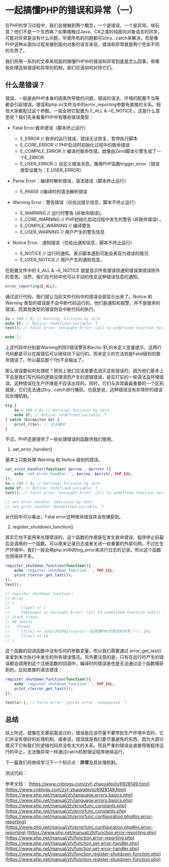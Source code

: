 # 一起搞懂PHP的错误和异常（一）

在PHP的学习过程中，我们会接触到两个概念，一个是错误，一个是异常。啥玩意？他们不是一个东西嘛？如果接触过Java、C#之类的纯面向对象语言的同学，可能对异常是没有什么问题，毕竟所有的问题都可以try...catch来解决。但是像PHP这种从面向过程发展到面向对象的语言来说，错误和异常就是两个完全不同的东西了。

我们将用一系列的文章来彻底的搞懂PHP中的错误和异常到底是怎么回事，有哪些处理这些错误和异常的机制，我们应该如何对待它们。

## 什么是错误？

错误，一般是由PHP本身的因素所导致的问题，错误的语法、环境的配置不当等都会引起错误。错误和php.ini文件当中的error_reporting参数有直接的关系。相信大家都配过这个参数。一般会把它配置为 E_ALL & ~E_NOTICE 。这是什么意思呢？我们先来看看PHP中有哪些错误类型：

- Fatal Error:致命错误（脚本终止运行）
    - E_ERROR         // 致命的运行错误，错误无法恢复，暂停执行脚本
    - E_CORE_ERROR    // PHP启动时初始化过程中的致命错误
    - E_COMPILE_ERROR // 编译时致命性错，就像由Zend脚本引擎生成了一个E_ERROR
    - E_USER_ERROR    // 自定义错误消息。像用PHP函数trigger_error（错误类型设置为：E_USER_ERROR）

- Parse Error：编译时解析错误，语法错误（脚本终止运行）
    - E_PARSE  //编译时的语法解析错误

- Warning Error：警告错误（仅给出提示信息，脚本不终止运行）
    - E_WARNING         // 运行时警告 (非致命错误)。
    - E_CORE_WARNING    // PHP初始化启动过程中发生的警告 (非致命错误) 。
    - E_COMPILE_WARNING // 编译警告
    - E_USER_WARNING    // 用户产生的警告信息

- Notice Error：通知错误（仅给出通知信息，脚本不终止运行）
    - E_NOTICE      // 运行时通知。表示脚本遇到可能会表现为错误的情况.
    - E_USER_NOTICE // 用户产生的通知信息。

在配置文件中的 E_ALL & ~E_NOTICE 就是显示所有错误但通知错误类错误除外的意思。当然，我们在代码中也可以手动的改变这种错误信息的通知。

```php
error_reporting(E_ALL);
```

通过这行代码，我们就让当前文件代码中的错误全部显示出来了。Notice 和 Warning 类型的错误是不会中断代码运行的，他们是通知和报警，并不是致命的错误。而其他类型的错误则会中断代码的执行。

```php
$a = 100 / 0; // Warning: Division by zero
echo $f; // Notice: Undefined variable: f 
test(); // Fatal error: Uncaught Error: Call to undefined function test()

echo 1;
```

上述代码中分别是Warning的除0错误警告和echo $f;的未定义变量提示，这两行代码都是可以在报错后可以继续向下运行的。而未定义的方法则是Fatal级别的致命错误了。所以最后那个1也不会输出了。

那么错误要如何处理呢？原则上我们应该是要去消灭这些错误的，因为他们基本上不会是我们写代码的逻辑没理清而产生的逻辑错误，是实打实的一些语法及环境错误，这种错误在生产环境是不应该出现的。同时，它们与异常最最重要的一个区别就是，它们无法通过try...catch进行捕获。也就是说，这种错误没有非常好的错误后处理机制。

```php
try {
    $a = 100 / 0; // Warning: Division by zero
    echo $f; // Notice: Undefined variable: f 
} catch (Excepiton $e) {
    print_r($e); // 无法捕获
} 
```

不过，PHP还是提供了一些处理错误的函数供我们使用。

1. set_error_handler()

基本上只能处理 Warning 和 Notice 级别的错误。

```php
set_error_handler(function( $errno , $errstr ){
    echo 'set_error_handler：', $errno, $errstr, PHP_EOL;
});
$a = 100 / 0; // Warning: Division by zero
echo $f; // Notice: Undefined variable: f 
test(); // Fatal error: Uncaught Error: Call to undefined function test()

// set_error_handler：2Division by zero
// set_error_handler：8Undefined variable: f
```

从代码中可以看出，Fatal error这种致命错误并没有捕获到。

2. register_shutdown_function()

其实它也不是用来处理错误的，这个函数的作用是在发生致命错误，程序停止前最后会调用的一个函数。可以用来记录日志或者关闭一些重要的外部句柄，不过在生产环境中，我们一般会用php.ini中的log_error来进行日志的记录。所以这个函数也用得并不多。

```php
register_shutdown_function(function(){
    echo 'register_shutdown_function：', PHP_EOL;
    print_r(error_get_last());
});
test();

// register_shutdown_function：
// Array
// (
//     [type] => 1
//     [message] => Uncaught Error: Call to undefined function test() in /php/202002/source/一起搞懂PHP的错误和异常（一）.php:16
// Stack trace:
// #0 {main}
//   thrown
//     [file] => /php/202002/source/一起搞懂PHP的错误和异常（一）.php
//     [line] => 16
// )
```

这个函数的回调函数中没有任何的参数变量，所以我们需要通过 error_get_last() 来拿到本次执行中发生的所有错误情况。另外要注意的是，只有在运行时产生的错误都会调用到这个注册函数的回调中，编译时的错误是也是无法通过这个函数捕获到的，比如直接的语法错误：

```php
register_shutdown_function(function(){
    echo 'register_shutdown_function：', PHP_EOL;
    print_r(error_get_last());
});

test(a+-); // Parse error: syntax error, unexpected ')' 
```

## 总结 

综上所述，就像在文章前面说过的，错误是应该尽量不要带到生产环境中去的，它们并没有很好的处理机制。或者说，错误就是我们要尽量避免的东西，因为大部分情况下它和我们的逻辑代码并没有太大的关系。而且严重的错误会直接导致程序运行的中止，无法像异常一样通过catch机制保证程序继续运行。

下一篇我们将继续学习下一个知识点：**异常**及其处理机制。

测试代码：


参考文档：
[https://www.cnblogs.com/zyf-zhaoyafei/p/6928149.html](https://www.cnblogs.com/zyf-zhaoyafei/p/6928149.html)
[https://www.php.net/manual/zh/language.errors.basics.php](https://www.php.net/manual/zh/language.errors.basics.php)
[https://www.php.net/manual/zh/errorfunc.constants.php](https://www.php.net/manual/zh/errorfunc.constants.php)
[https://www.php.net/manual/zh/errorfunc.configuration.php#ini.error-reporting](https://www.php.net/manual/zh/errorfunc.configuration.php#ini.error-reporting)
[https://www.php.net/manual/zh/function.error-reporting.php](https://www.php.net/manual/zh/function.error-reporting.php)
[https://www.php.net/manual/zh/function.set-error-handler.php](https://www.php.net/manual/zh/function.set-error-handler.php)
[https://www.php.net/manual/zh/function.register-shutdown-function.php](https://www.php.net/manual/zh/function.register-shutdown-function.php)
